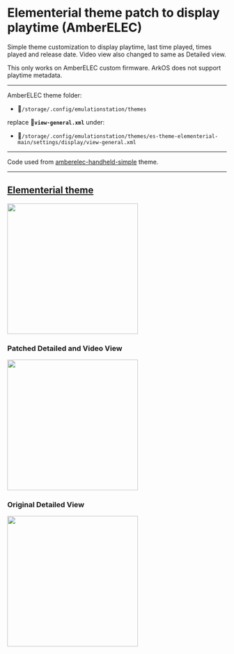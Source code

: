# Elementerial theme patch to display playtime (AmberELEC)

Simple theme customization to display playtime, last time played, times played and release date. Video view also changed to same as Detailed view.

This only works on AmberELEC custom firmware. ArkOS does not support playtime metadata.

***

AmberELEC theme folder:

* :file_folder:`/storage/.config/emulationstation/themes`

replace :page_facing_up:**`view-general.xml`** under:

* :file_folder:`/storage/.config/emulationstation/themes/es-theme-elementerial-main/settings/display/view-general.xml`

***

Code used from [amberelec-handheld-simple](https://github.com/manster-zz/R36S-LINKS/wiki/Themes,-Bootlogos-and-Loading-Screens#handheld-simple) theme.

***
## [Elementerial theme](https://github.com/mluizvitor/es-theme-elementerial)
<a href='https://github.com/user-attachments/assets/70184a36-478c-4455-bd09-786c8f51ecad'><img src="https://github.com/user-attachments/assets/70184a36-478c-4455-bd09-786c8f51ecad"  width="300"/></a>
### Patched Detailed and Video View
<a href='https://github.com/user-attachments/assets/70952b69-f0f7-477b-8c97-a48200f8ed6f'><img src="https://github.com/user-attachments/assets/70952b69-f0f7-477b-8c97-a48200f8ed6f"  width="300"/></a>
### Original Detailed View
<a href='https://github.com/user-attachments/assets/6eab0ed2-8624-4943-8b79-d32bfe707b6c'><img src="https://github.com/user-attachments/assets/6eab0ed2-8624-4943-8b79-d32bfe707b6c"  width="300"/></a>


